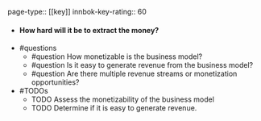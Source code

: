 page-type:: [[key]]
innbok-key-rating:: 60
- #### How hard will it be to extract the money?
- #questions
  - #question How monetizable is the business model?
  - #question Is it easy to generate revenue from the business model?
  - #question Are there multiple revenue streams or monetization opportunities?
- #TODOs
  - TODO Assess the monetizability of the business model
  - TODO  Determine if it is easy to generate revenue.



